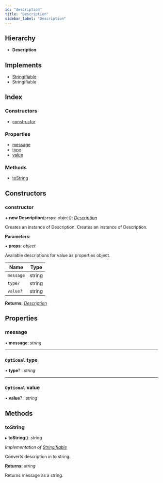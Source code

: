 ```yaml
---
id: "description"
title: "Description"
sidebar_label: "Description"
---
```


## Hierarchy

* **Description**

## Implements

* [Stringifiable](../interfaces/types.stringifiable.md)
* Stringifiable

## Index

### Constructors

* [constructor](description.md#constructor)

### Properties

* [message](description.md#message)
* [type](description.md#optional-type)
* [value](description.md#optional-value)

### Methods

* [toString](description.md#tostring)

## Constructors

###  constructor

\+ **new Description**(`props`: object): *[Description](description.md)*

Creates an instance of Description.
Creates an instance of Description.

**Parameters:**

▪ **props**: *object*

Available descriptions for value as properties object.

Name | Type |
------ | ------ |
`message` | string |
`type?` | string |
`value?` | string |

**Returns:** *[Description](description.md)*

## Properties

###  message

• **message**: *string*

___

### `Optional` type

• **type**? : *string*

___

### `Optional` value

• **value**? : *string*

## Methods

###  toString

▸ **toString**(): *string*

*Implementation of [Stringifiable](../interfaces/types.stringifiable.md)*

Converts description in to string.

**Returns:** *string*

Returns message as a string.
